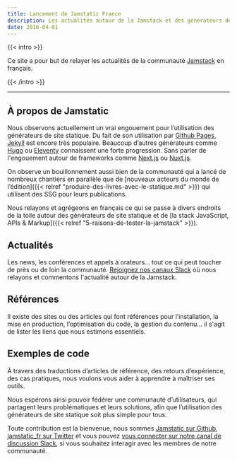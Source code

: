 ```yaml
---
title: Lancement de Jamstatic France
description: Les actualités autour de la Jamstack et des générateurs de site statique
date: 2016-04-01
---
```


{{< intro >}}

Ce site a pour but de relayer les actualités de la communauté
[Jamstack](https://jamstack.org/) en français.

{{< /intro >}}

---

## À propos de Jamstatic

Nous observons actuellement un vrai engouement pour l’utilisation des générateurs de site statique. 
Du fait de son utilisation par [Github Pages](https://pages.github.com/), [Jekyll](http://jekyllrb.com/) est encore très populaire. 
Beaucoup d’autres générateurs comme [Hugo](http://gohugo.io/) ou [Eleventy](https://11ty.dev/) connaissent une forte progression. 
Sans parler de l'engouement autour de frameworks comme [Next.js](https://nextjs.org/) ou [Nuxt.js](https://nuxtjs.org/).

On observe un bouillonnement aussi bien de la communauté qui a lancé de nombreux
chantiers en parallèle que de [nouveaux acteurs du monde de l’édition]({{<
relref "produire-des-livres-avec-le-statique.md" >}}) qui utilisent des
<abbr lang="en" aria-label="Static Site Generators">SSG</abbr> pour leurs
publications.

Nous relayons et agrégeons en français ce qui se passe à divers endroits
de la toile autour des générateurs de site statique et de [la stack JavaScript,
APIs & Markup]({{< relref "5-raisons-de-tester-la-jamstack" >}}).

## Actualités

Les news, les conférences et appels à orateurs… tout ce qui peut toucher de près
ou de loin la communauté. [Rejoignez nos canaux Slack](https://jamstatic.fr/slack) où nous relayons et commentons l'actualité autour de la Jamstack.

## Références

Il existe des sites ou des articles qui font références pour l’installation, la
mise en production, l’optimisation du code, la gestion du contenu… il s'agit de
lister les liens que nous estimons essentiels.

## Exemples de code

À travers des traductions d’articles de référence, des retours d’expérience, des
cas pratiques, nous voulons vous aider à apprendre à maîtriser ses outils.

Nous espérons ainsi pouvoir fédérer une communauté d’utilisateurs, qui partagent
leurs problématiques et leurs solutions, afin que l’utilisation des générateurs
de site statique soit plus simple pour tous.

Toute contribution est la bienvenue, nous sommes
[Jamstatic sur Github](https://github.com/jamstatic/),
[jamstatic_fr sur Twitter](https://twitter.com/jamstatic_fr) et vous pouvez
[vous connecter sur notre canal de discussion Slack](https://jamstatic.fr/slack),
si vous souhaitez interagir avec les membres de notre communauté.

